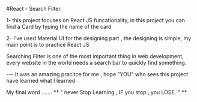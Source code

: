 #React - Search Filter.

1- this project focuses on React JS funcationality, in this project you can find a Card by typing the name of the card 

2- I've used Material UI for the designing part , the designing is simple, my main point is to practice React JS

Searching Filter is one of the most important thing in web development,
every website in the world needs a search bar to quickly find something.

--- It was an amazing pracitce for me , hope "YOU" who sees this project have learned what I learned


My final word .......
** " never Stop Learning , IF you stop , you LOSE. " ** 
